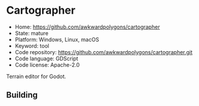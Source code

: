 # Cartographer

- Home: https://github.com/awkwardpolygons/cartographer
- State: mature
- Platform: Windows, Linux, macOS
- Keyword: tool
- Code repository: https://github.com/awkwardpolygons/cartographer.git
- Code language: GDScript
- Code license: Apache-2.0

Terrain editor for Godot.

## Building
